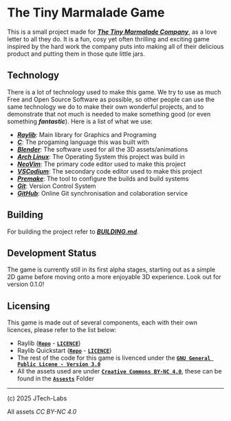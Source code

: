 # The Tiny Marmalade Game
This is a small project made for [___The Tiny Marmalade Company___](https://thetinymarmalade.com), as a love letter to all they do. It is a fun, cosy yet often thrilling and exciting game inspired by the hard work the company puts into making all of their delicious product and putting them in those qute little jars.

## Technology
There is a lot of technology used to make this game. We try to use as much Free and Open Source Software as possible, so other people can use the same technology we do to make their own wonderful projects, and to demonstrate that not much is needed to make something good (or even something ___*fantastic*___). Here is a list of what we use:
 - [___Raylib___](https://github.com/raysan5/raylib): Main library for Graphics and Programing
 - [___C___](https://en.wikipedia.org/wiki/C_(programming_language)): The progaming language this was built with
 - [___Blender___](https://blender.org): The software used for all the 3D assets/animations
 - [___Arch Linux___](https://archlinux.org): The Operating System this project was build in
 - [___NeoVim___](https://neovim.io): The primary code editor used to make this project
 - [___VSCodium___](https://vscodium.com): The secondary code editor used to make this project
 - [___Premake___](https://premake.github.io): The tool to configure the builds and build systems
 - [___Git___](https://git-scm.com): Version Control System
 - [___GitHub___](https://guthib.com): Online Git synchronisation and colaboration service

## Building
For building the project refer to [___BUILDING.md___](BUILDING.md).

## Development Status
The game is currently still in its first alpha stages, starting out as a simple 2D game before moving onto a more enjoyable 3D experience. Look out for version 0.1.0!

## Licensing
This game is made out of several components, each with their own licences, please refer to the list below:
 - Raylib ([**`Repo`**](https://github.com/raysan5/raylib) - [**`LICENCE`**](https://github.com/raysan5/raylib/blob/master/LICENSE))
 - Raylib Quickstart ([**`Repo`**](https://github.com/raylib-extras/raylib-quickstart) - [**`LICENCE`**](https://github.com/raylib-extras/raylib-quickstart?tab=readme-ov-file#license))
 - The rest of the code for this game is livenced under the [**`GNU General Public Licene - Version 3.0`**](https://www.gnu.org/licenses/gpl-3.0.en.html)
 - All the assets used are under [**`Creative Commons BY-NC 4.0`**](https://creativecommons.org/licenses/by-nc/4.0/), these can be found in the [**`Assests`**](assets/) Folder


---
(c) 2025 JTech-Labs

All assets *CC BY-NC 4.0*
